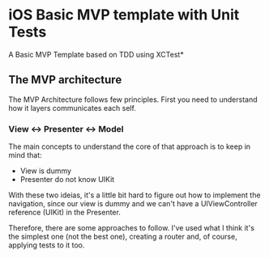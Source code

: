 # iOS Basic MVP template with Unit Tests
A Basic MVP Template based on TDD using XCTest*

## The MVP architecture

The MVP Architecture follows few principles. First you need to understand how it layers communicates each self.

### View <-> Presenter <-> Model

The main concepts to understand the core of that approach is to keep in mind that:

* View is dummy
* Presenter do not know UIKit

With these two ideias, it's a little bit hard to figure out how to implement the navigation, since our view is dummy and we can't have a UIViewController reference (UIKit) in the Presenter.

Therefore, there are some approaches to follow. I've used what I think it's the simplest one (not the best one), creating a router and, of course, applying tests to it too.
